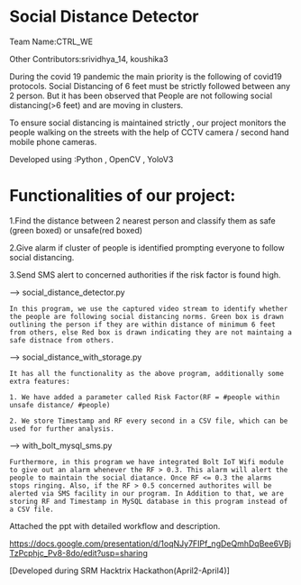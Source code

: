 # Social Distance Detector

Team Name:CTRL_WE

Other Contributors:srividhya_14, koushika3


During the covid 19 pandemic the main priority is the following of covid19 protocols. Social Distancing of 6 feet must be strictly followed between any 2 person. But it has been observed that People are not following social distancing(>6 feet) and are moving in clusters.

To ensure social distancing is maintained strictly , our project monitors the people walking on the streets with the help of CCTV camera / second hand mobile phone cameras.

Developed using :Python , OpenCV , YoloV3


# Functionalities of our project:

1.Find the distance between 2 nearest person and classify them as safe (green boxed) or unsafe(red boxed) <br/>


2.Give alarm if cluster of people is identified prompting everyone to follow social distancing. <br/>


3.Send SMS alert to concerned authorities if the risk factor is found high. <br/>

--> social_distance_detector.py

    In this program, we use the captured video stream to identify whether the people are following social distancing norms. Green box is drawn outlining the person if they are within distance of minimum 6 feet from others, else Red box is drawn indicating they are not maintaing a safe distnace from others.

--> social_distance_with_storage.py

    It has all the functionality as the above program, additionally some extra features:

    1. We have added a parameter called Risk Factor(RF = #people within unsafe distance/ #people) 

    2. We store Timestamp and RF every second in a CSV file, which can be used for further analysis.

--> with_bolt_mysql_sms.py

    Furthermore, in this program we have integrated Bolt IoT Wifi module to give out an alarm whenever the RF > 0.3. This alarm will alert the people to maintain the social diatance. Once RF <= 0.3 the alarms stops ringing. Also, if the RF > 0.5 concerned authorites will be alerted via SMS facility in our program. In Addition to that, we are storing RF and Timestamp in MySQL database in this program instead of a CSV file.


Attached the ppt with detailed workflow and description. <br/>


https://docs.google.com/presentation/d/1oqNJy7FIPf_ngDeQmhDqBee6VBjTzPcphjc_Pv8-8do/edit?usp=sharing

[Developed during SRM Hacktrix Hackathon(April2-April4)]
